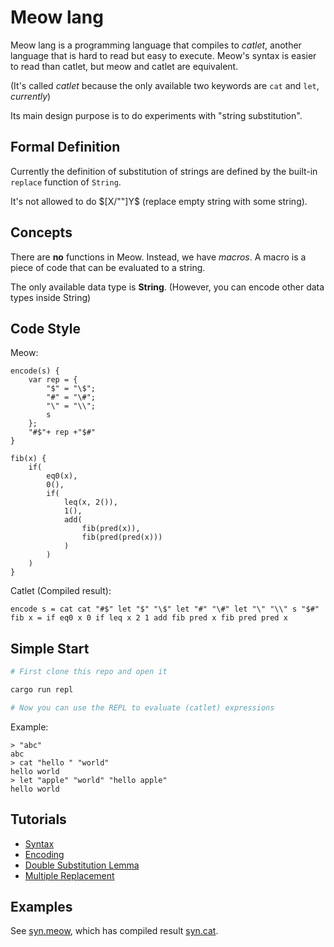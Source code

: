 # Meow lang

Meow lang is a programming language that compiles to *catlet*, another language that is hard to read but easy to execute. Meow's syntax is easier to read than catlet, but meow and catlet are equivalent.

(It's called *catlet* because the only available two keywords are `cat` and `let`, *currently*)

Its main design purpose is to do experiments with "string substitution".

## Formal Definition

Currently the definition of substitution of strings are defined by the built-in `replace` function of `String`.

It's not allowed to do $[X/""]Y$ (replace empty string with some string).

## Concepts

There are **no** functions in Meow. Instead, we have *macros*. A macro is a piece of code that can be evaluated to a string.

The only available data type is **String**. (However, you can encode other data types inside String)

## Code Style

Meow:

```meow
encode(s) {
    var rep = {
        "$" = "\$";
        "#" = "\#";
        "\" = "\\";
        s
    };
    "#$"+ rep +"$#"
}

fib(x) {
    if(
        eq0(x),
        0(),
        if(
            leq(x, 2()),
            1(),
            add(
                fib(pred(x)),
                fib(pred(pred(x)))
            )
        )
    )
}
```

Catlet (Compiled result):

```catlet
encode s = cat cat "#$" let "$" "\$" let "#" "\#" let "\" "\\" s "$#"
fib x = if eq0 x 0 if leq x 2 1 add fib pred x fib pred pred x
```

## Simple Start

```bash
# First clone this repo and open it

cargo run repl

# Now you can use the REPL to evaluate (catlet) expressions
```

Example:

```
> "abc"
abc
> cat "hello " "world"
hello world
> let "apple" "world" "hello apple"
hello world
```

## Tutorials

- [Syntax](./docs/Syntax.md)
- [Encoding](./docs/Encoding.md)
- [Double Substitution Lemma](./docs/DSL.md)
- [Multiple Replacement](./docs/MR.md)

## Examples

See [syn.meow](./examples/syn.meow), which has compiled result [syn.cat](./examples/syn.cat).
